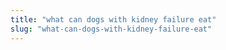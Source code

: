 ```yaml
---
title: "what can dogs with kidney failure eat"
slug: "what-can-dogs-with-kidney-failure-eat"
---
```


